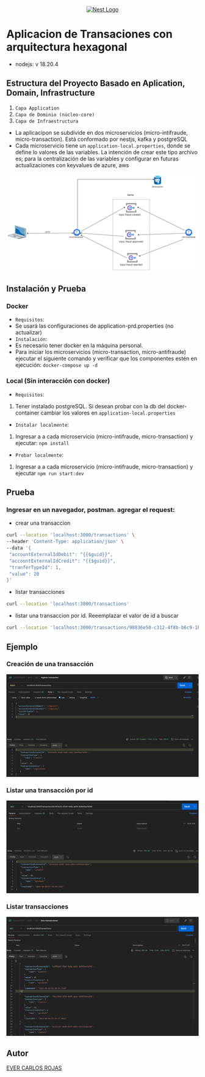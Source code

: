 <p align="center">
  <a href="http://nestjs.com/" target="blank"><img src="https://nestjs.com/img/logo-small.svg" width="200" alt="Nest Logo" /></a>
</p>


# Aplicacion de  Transaciones con arquitectura hexagonal
- nodejs: v 18.20.4
## Estructura del Proyecto Basado en Aplication, Domain, Infrastructure
1) ``Capa Application``
2) ``Capa de Dominio (núcleo-core)``
3) ``Capa de Infraestructura``
- La aplicacipon se subdivide en dos microservicios (micro-intifraude, micro-transaction). Está conformado por nestjs, kafka y postgreSQL
- Cada microservicio tiene un ```application-local.properties```, donde se define lo valores de las variables. La intención de crear este tipo archivo
  es; para la centralización de las variables y configurar en futuras actualizaciones con keyvalues de azure, aws

  
![](./resources/arq.png)

## Instalación y Prueba
### Docker
- ```Requisitos```:
- Se usará las configuraciones de application-prd.properties (no actualizar)
- ```Instalación```:
- Es necesario tener docker en la máquina personal.
- Para iniciar los microservicios (micro-transaction, micro-antifraude) ejecutar el siguiente comando y verificar que los componentes estén en ejecución: ```docker-compose up -d```

### Local (Sin interacción con docker)
- ```Requisitos```: 
1) Tener instalado postgreSQL. Si desean probar con la db del docker-container cambiar los valores en ```application-local.properties```
- ```Instalar localmente```: 
 1) Ingresar a a cada microservicio (micro-intifraude, micro-transaction) y ejecutar: ``npm install``
- ```Probar localmente```: 
 1) Ingresar a a cada microservicio (micro-intifraude, micro-transaction) y ejecutar ``npm run start:dev``

## Prueba
### Ingresar en un navegador, postman. agregar el request:
 - crear una transaccion
 ```bash
 curl --location 'localhost:3000/transactions' \
--header 'Content-Type: application/json' \
--data '{
  "accountExternalIdDebit": "{{$guid}}",
  "accountExternalIdCredit": "{{$guid}}",
  "tranferTypeId": 1,
  "value": 20
}'
```
 - listar transacciones

```bash
curl --location 'localhost:3000/transactions'
```

 - listar una transaccion por id. Reeemplazar el valor de id a buscar
```bash
curl --location 'localhost:3000/transactions/98836e50-c312-4f8b-b6c9-1bba2e5f97a1'
```
## Ejemplo
### Creación de una transacción
![](./resources/create_transaction.png)
### Listar una transacción por id
![](./resources/find_id_transaction.png)
### Listar transacciones
![](./resources/list_transaction.png)

## Autor
[EVER CARLOS ROJAS](https://github.com/evercarlos)